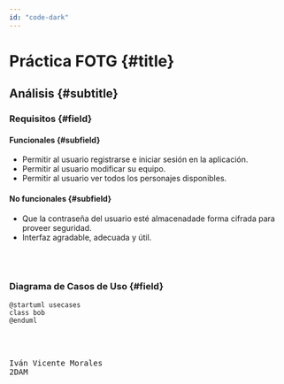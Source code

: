 ```yaml
---
id: "code-dark"
---
```


# Práctica FOTG {#title}
## Análisis {#subtitle}

### Requisitos {#field}

#### Funcionales {#subfield}
* Permitir al usuario registrarse e iniciar sesión en la aplicación.
* Permitir al usuario modificar su equipo.
* Permitir al usuario ver todos los personajes disponibles.

#### No funcionales {#subfield}
* Que la contraseña del usuario esté almacenadade forma cifrada para proveer seguridad.
* Interfaz agradable, adecuada y útil.

<br><br>

### Diagrama de Casos de Uso {#field}

```plantuml
@startuml usecases
class bob
@enduml
```

<br><br>

<pre id="document-end">Iván Vicente Morales<br>2DAM</pre>